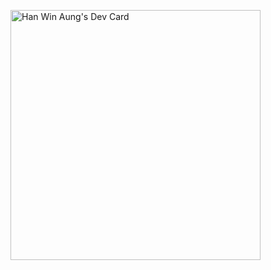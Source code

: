 <a href="https://app.daily.dev/hanwinaung"><img src="https://api.daily.dev/devcards/863dcb795eb948ad90800ecffd419781.png?r=dwc" width="400" alt="Han Win Aung's Dev Card"/></a>

